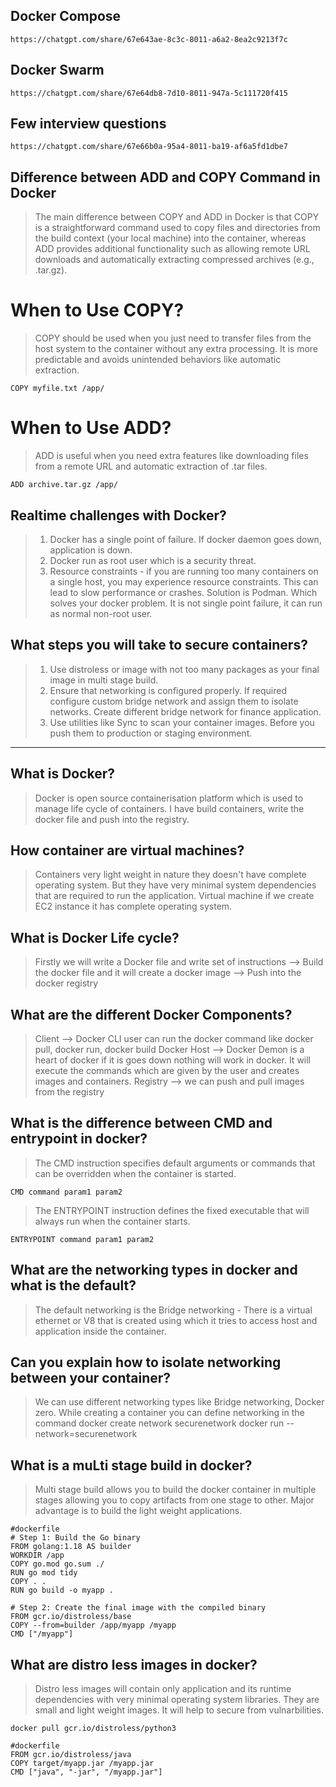 ## Docker Compose
```
https://chatgpt.com/share/67e643ae-8c3c-8011-a6a2-8ea2c9213f7c
```

## Docker Swarm
```
https://chatgpt.com/share/67e64db8-7d10-8011-947a-5c111720f415
```

## Few interview questions
```
https://chatgpt.com/share/67e66b0a-95a4-8011-ba19-af6a5fd1dbe7
```

## Difference between ADD and COPY Command in Docker
>The main difference between COPY and ADD in Docker is that COPY is a straightforward command used to copy files and directories from the build context (your local machine) into the container, whereas ADD provides additional functionality such as allowing remote URL downloads and automatically extracting compressed archives (e.g., .tar.gz).

# When to Use COPY?
>COPY should be used when you just need to transfer files from the host system to the container without any extra processing. It is more predictable and avoids unintended behaviors like automatic extraction.
```
COPY myfile.txt /app/
```

# When to Use ADD?
>ADD is useful when you need extra features like downloading files from a remote URL and automatic extraction of .tar files.
```
ADD archive.tar.gz /app/
```

## Realtime challenges with Docker?
> 1. Docker has a single point of failure. If docker daemon goes down, application is down. 
> 2. Docker run as root user which is a security threat.
> 3. Resource constraints - if you are running too many containers on a single host, you may experience resource constraints. This can lead to slow performance or crashes.
> Solution is Podman. Which solves your docker problem. It is not single point failure, it can run as normal non-root user.

## What steps you will take to secure containers?
> 1. Use distroless or image with not too many packages as your final image in multi stage build.
> 2. Ensure that networking is configured properly. If required configure custom bridge network and assign them to isolate networks. Create different bridge network for finance application.
> 3. Use utilities like Sync to scan your container images. Before you push them to production or staging environment.

------------------------------------------------------------------------------

## What is Docker?
> Docker is open source containerisation platform which is used to manage life cycle of containers. 
> I have build containers, write the docker file and push into the registry.

## How container are virtual machines?
> Containers very light weight in nature they doesn't have complete operating system. But they have very minimal system dependencies that are required to run the application.
>Virtual machine if we create EC2 instance it has complete operating system.

## What is Docker Life cycle?
> Firstly we will write a Docker file and write set of instructions --> Build the docker file and it will create a docker image --> Push into the docker registry

## What are the different Docker Components?
> Client --> Docker CLI user can run the docker command like docker pull, docker run, docker build
> Docker Host --> Docker Demon is a heart of docker if it is goes down nothing will work in docker. It will execute the commands which are given by the user and creates images and containers.
>Registry --> we can push and pull images from the registry

## What is the difference between CMD and entrypoint in docker?
> The CMD instruction specifies default arguments or commands that can be overridden when the container is started.
```
CMD command param1 param2
```
> The ENTRYPOINT instruction defines the fixed executable that will always run when the container starts.
```
ENTRYPOINT command param1 param2
```

## What are the networking types in docker and what is the default?
> The default networking is the Bridge networking - There is a virtual ethernet or V8 that is created using which it tries to access host and application inside the container.

## Can you explain how to isolate networking between your container?
> We can use different networking types like Bridge networking, Docker zero. 
>While creating a container you can define networking in the command 
>docker create network securenetwork
>docker run --network=securenetwork

## What is a muLti stage build in docker?
> Multi stage build allows you to build the docker container in multiple stages allowing you to copy artifacts from one stage to other. Major advantage is to build the light weight applications.

```
#dockerfile
# Step 1: Build the Go binary
FROM golang:1.18 AS builder
WORKDIR /app
COPY go.mod go.sum ./
RUN go mod tidy
COPY . .
RUN go build -o myapp .

# Step 2: Create the final image with the compiled binary
FROM gcr.io/distroless/base
COPY --from=builder /app/myapp /myapp
CMD ["/myapp"]
```

## What are distro less images in docker?
> Distro less images will contain only application and its runtime dependencies with very minimal operating system libraries. They are small and light weight images. It will help to secure from vulnarbilities.

```
docker pull gcr.io/distroless/python3

#dockerfile
FROM gcr.io/distroless/java
COPY target/myapp.jar /myapp.jar
CMD ["java", "-jar", "/myapp.jar"]
```